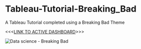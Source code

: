 # Tableau-Tutorial-Breaking_Bad
A Tableau Tutorial completed using a Breaking Bad Theme


<<<[LINK TO ACTIVE DASHBOARD](https://public.tableau.com/app/profile/henrico.pieterse/viz/BreakingBad_16893493780310/Dashboard1?publish=yes)>>>


![Data science - Breaking Bad]([https://github.com/HenricoPi/Tableau-Tutorial-Breaking_Bad/assets/110978979/f0e29404-4476-4b03-b080-46f75b140b78](https://raw.githubusercontent.com/HenricoPi/Tableau-Tutorial-Breaking_Bad/main/Data%20science%20-%20Breaking%20Bad.png)https://raw.githubusercontent.com/HenricoPi/Tableau-Tutorial-Breaking_Bad/main/Data%20science%20-%20Breaking%20Bad.png)
